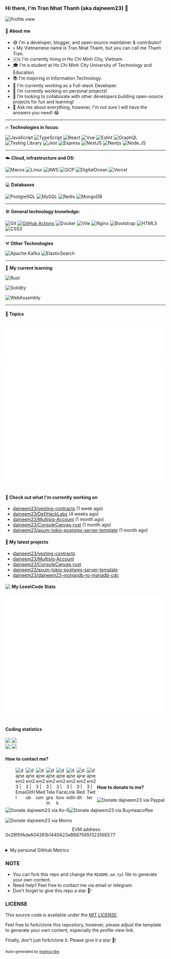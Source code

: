 ### Hi there, I'm Tran Nhat Thanh (aka dajneem23) 👋

<img src="https://komarev.com/ghpvc/?username=dajneem23" alt="Profile view" />

#### 📕 About me

- 😅 I'm a developer, blogger, and open-source maintainer & contributor!
- 💀 My Vietnamese name is Tran Nhat Thanh, but you can call me Thanh Tran.
- 🇻🇳 I'm currently living in Ho Chi Minh City, Vietnam.
- 🎓 I'm a student at Ho Chi Minh City University of Technology and Education.
- 📚 I'm majoring in Information Technology.
- 🏢 I'm currently working as a Full-stack Developer.
- 🔭 I’m currently working on personal projects!
- 👯 I’m looking to collaborate with other developers building open-source projects for fun and learning!
- 💬 Ask me about everything, however, I'm not sure I will have the answers you need! 😂

---

🔥 **Technologies in focus:**

![JavaScript](https://img.shields.io/badge/-JavaScript-F7B93E?style=for-the-badge-slim&logo=javascript&logoColor=fff)
![TypeScript](https://img.shields.io/badge/-TypeScript-3178C6?style=for-the-badge-slim&logo=typescript&logoColor=fff)
![React](https://img.shields.io/badge/-React.js-45b8d8?style=for-the-badge-slim&logo=react&logoColor=white)
![Vue](https://img.shields.io/badge/-Vue.js-4fc08d?style=flat&logo=vuedotjs&logoColor=whit)
![Eslint](https://img.shields.io/badge/Eslint-4B32C3?style=for-the-badge-slim&logo=eslint)
![GraphQL](https://img.shields.io/badge/GraphQL-e535ab?style=for-the-badge-slim&logo=graphql&logoColor=white)
![Testing Library](https://img.shields.io/badge/-Testing%20Library-ED4D53?style=for-the-badge-slim&logo=testing-library&logoColor=white)
![Jest](https://img.shields.io/badge/-Jest-99435B?style=for-the-badge-slim&logo=jest&logoColor=white)
![Express](https://img.shields.io/badge/Express-000000?style=for-the-badge-slim&logo=express&logoColor=fff)
![NestJS](https://img.shields.io/badge/NestJS-E0234E?style=for-the-badge-slim&logo=nestjs&logoColor=fff)
![Nextjs](https://img.shields.io/badge/Next.js-000000?style=for-the-badge-slim&logo=next.js&logoColor=fff)
![Node.JS](https://img.shields.io/badge/Node.js-339933?style=for-the-badge-slim&logo=node.js&logoColor=fff)

---

☁️ **Cloud, infrastructure and OS:**

![Macos](https://shields.io/badge/MacOS--9cf?logo=Apple&style=social)
![Linux](https://img.shields.io/badge/Linux-000?style=for-the-badge-slim&logo=linux&logoColor=fff)
![AWS](https://img.shields.io/badge/AWS-232F3E?style=for-the-badge-slim&logo=amazon%20aws&logoColor=fff)
![GCP](https://img.shields.io/badge/GCP-4285F4?style=for-the-badge-slim&logo=googlecloud&logoColor=fff)
![DigitalOcean](https://img.shields.io/badge/DigitalOcean-0080FF?style=for-the-badge-slim&logo=digitalocean&logoColor=fff)
![Vercel](https://img.shields.io/badge/Vercel-000?style=for-the-badge-slim&logo=vercel&logoColor=fff)

---

💻 **Databases**

![PostgreSQL](https://img.shields.io/badge/PostgreSQL-4169E1?style=for-the-badge-slim&logo=postgresql&logoColor=fff)
![MySQL](https://img.shields.io/badge/MySQL-4479A1?style=for-the-badge-slim&logo=mysql&logoColor=fff)
![Redis](https://img.shields.io/badge/Redis-DC382D?style=for-the-badge-slim&logo=redis&logoColor=fff)
![MongoDB](https://img.shields.io/badge/MongoDB-47A248?style=for-the-badge-slim&logo=mongodb&logoColor=fff)

---

🛠 **General technology knowledge:**

![Git](https://img.shields.io/badge/-Git-F05032?style=for-the-badge-slim&logo=git&logoColor=white)
[![GitHub Actions](https://img.shields.io/endpoint.svg?url=https%3A%2F%2Factions-badge.atrox.dev%2Fatrox%2Fsync-dotenv%2Fbadge)](https://github.com/dajneem23/dajneem23/actions/workflows/readme.yaml)
![Docker](https://img.shields.io/badge/Docker-2496ED?style=for-the-badge-slim&logo=docker&logoColor=fff)
![Vite](https://img.shields.io/badge/Vite-646CFF?style=for-the-badge-slim&logo=vite&logoColor=fff)
![Nginx](https://img.shields.io/badge/Nginx-009639?style=for-the-badge-slim&logo=nginx&logoColor=fff)
![Bootstrap](https://img.shields.io/badge/-Bootstrap-533B78?style=for-the-badge-slim&logo=bootstrap&logoColor=white)
![HTML5](https://img.shields.io/badge/-HTML5-E34F26?style=for-the-badge-slim&logo=html5&logoColor=white)
![CSS3](https://img.shields.io/badge/-CSS3-549FDE?style=for-the-badge-slim&logo=css3&logoColor=white)


---

⚒️ **Other Technologies**

![Apache Kafka](https://img.shields.io/badge/Apache%20Kafka-000?style=for-the-badge&logo=apachekafka)
![ElasticSearch](https://img.shields.io/badge/-ElasticSearch-005571?style=for-the-badge&logo=elasticsearch)

---

🎯 **My current learning**

![Rust](https://img.shields.io/badge/Rust-000000?style=for-the-badge&logo=rust&logoColor=white)

![Solidity](https://img.shields.io/badge/Solidity-e6e6e6?style=for-the-badge&logo=solidity&logoColor=black)

![WebAssembly](https://img.shields.io/badge/WebAssembly-654FF0?style=for-the-badge&logo=WebAssembly&logoColor=white) 


---
#### 🌟 Topics
<img src="./metrics.plugin.topics.icons.svg" />

<img src="./metrics.plugin.stars.svg" />

#### 👷 Check out what I'm currently working on


- [dajneem23/vesting-contracts](https://github.com/dajneem23/vesting-contracts) (1 week ago)
- [dajneem23/DefiHackLabs](https://github.com/dajneem23/DefiHackLabs) (4 weeks ago)
- [dajneem23/Multisig-Account](https://github.com/dajneem23/Multisig-Account) (1 month ago)
- [dajneem23/ConsoleCanvas-rust](https://github.com/dajneem23/ConsoleCanvas-rust) (1 month ago)
- [dajneem23/axum-tokio-postgres-server-template](https://github.com/dajneem23/axum-tokio-postgres-server-template) (1 month ago)

#### 🌱 My latest projects

- [dajneem23/vesting-contracts](https://github.com/dajneem23/vesting-contracts)
- [dajneem23/Multisig-Account](https://github.com/dajneem23/Multisig-Account)
- [dajneem23/ConsoleCanvas-rust](https://github.com/dajneem23/ConsoleCanvas-rust)
- [dajneem23/axum-tokio-postgres-server-template](https://github.com/dajneem23/axum-tokio-postgres-server-template)
- [dajneem23/dajneem23-mongodb-to-mariadb-cdc](https://github.com/dajneem23/dajneem23-mongodb-to-mariadb-cdc)


#### <img width="20" align="left" src="https://upload.wikimedia.org/wikipedia/commons/1/19/LeetCode_logo_black.png" /> My LeeetCode Stats
<img src="./metrics.plugin.leetcode.svg" />


#### Coding statistics

<img
  src="https://github-profile-summary-cards.vercel.app/api/cards/stats?username=dajneem23&theme=github_dark"
  style="display: inline; width: 320px;"
/>
<img
  src="https://github-profile-summary-cards.vercel.app/api/cards/productive-time?username=dajneem23&theme=github_dark&utcOffset=7"
  style="display: inline; width: 320px;"
/>
<br />
<img
  src="https://github-profile-summary-cards.vercel.app/api/cards/repos-per-language?username=dajneem23&theme=github_dark"
  style="display: inline; width: 320px;"
/>
<img
  src="https://github-profile-summary-cards.vercel.app/api/cards/most-commit-language?username=dajneem23&theme=github_dark"
  style="display: inline; width: 320px;"
/>

#### How to contact me?
[<img align="left" width="32px" src=""                alt="" style="padding-top: 4px;" />][website]
<a href="mailto:dajneem23@gmail.com">
 <img align="left" width="32px" src="https://img.icons8.com/fluency/32/gmail-new.png"    alt="dajneem23 | Email" />
</a>
[<img align="left" width="32px" src="https://img.icons8.com/fluency/32/github.png"       alt="dajneem23 | GitHub" />][github]
[<img align="left" width="32px" src="./assets/medium.logo.svg"  alt="dajneem23 | Medium" />][medium]
[<img align="left" width="32px" src="https://img.icons8.com/fluency/32/telegram-app.png" alt="dajneem23 | Telegram" />][telegram]
[<img align="left" width="32px" src="https://img.icons8.com/fluency/32/facebook.png"     alt="dajneem23 | Facebook" />][facebook]
[<img align="left" width="32px" src="https://img.icons8.com/fluency/32/linkedin.png"     alt="dajneem23 | LinkedIn" />][linkedin]
[<img align="left" width="32px" src="https://img.icons8.com/fluency/32/reddit.png"       alt="dajneem23 | Reddit" />][reddit]
[<img align="left" width="32px" src="https://img.icons8.com/fluency/32/twitter.png"      alt="dajneem23 | Twitter" />][twitter]

<br/>
<br/>


#### How to donate to me?
[<img align="left" width="32px" src="" alt="" style="padding-top: 4px;" />][website]
[<img align="left" height="32px" src="https://www.paypalobjects.com/paypal-ui/logos/svg/paypal-color.svg"  alt="Donate dajneem23 via Paypal" />][paypal]
[<img align="left" height="32px" src="https://storage.ko-fi.com/cdn/brandasset/kofi_bg_tag_white.png"      alt="Donate dajneem23 via  Ko-fi" />][kofi]
[<img align="left" height="32px" src="https://cdn.buymeacoffee.com/buttons/v2/default-yellow.png"          alt="Donate dajneem23 via Buymeacoffee" />][buymeacoffee]
[<img align="left" height="32px" src="https://upload.wikimedia.org/wikipedia/vi/f/fe/MoMo_Logo.png"         alt="Donate dajneem23 via Momo" />][momo]
<br/>
<br/>


[website]: https://dajneem23.github.io
[email]: dajneem23@gmail.com
[github]: https://github.com/dajneem23/dajneem23/issues
[telegram]: https://t.me/thanhtran2704
[twitter]: https://twitter.com/Thanh06660548
[linkedin]: https://www.linkedin.com/in/thanhtran2704
[facebook]: https://www.facebook.com/thanhtran2704
[reddit]: https://www.reddit.com/user/dajneem23
[paypal]: https://paypal.me/dajneem23
[kofi]: https://ko-fi.com/dajneem23
[buymeacoffee]: https://buymeacoffee.com/dajneem23
[momo]: https://me.momo.vn/dajneem23
[medium]: https://medium.com/@dajneem23
<br/>
<br/>

EVM address: 0x28f0fAdeA04381b1440A23eBB87565f32356EE77
<br/>
<br/>


<details>
  <summary>My personal GitHub Metrics</summary>
  <br/>
  <img src="./github_metrics_01.svg" />
  <img src="./github_metrics_02.svg" />
</details>

### NOTE
- You can fork this repo and change the `README.md.tpl` file to generate your own content.
- Need help? Feel free to contact me via email or telegram.
- Don't forget to give this repo a star :star2:!

### LICENSE

This source code is available under the [MIT LICENSE](/LICENSE).

Feel free to fork/clone this repository, however, please adjust the template to generate your own content, especially the profile view link.

Finally, don't just fork/clone it. Please give it a star :star2:!

<sub>Auto-generated by [markscribe](https://github.com/muesli/markscribe).</sub>
